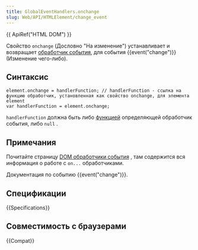 ```yaml
---
title: GlobalEventHandlers.onchange
slug: Web/API/HTMLElement/change_event
---
```


{{ ApiRef("HTML DOM") }}

Свойство `onchange` (Дословно "На изменение") устанавливает и возвращает [обработчик события](/docs/Web/Guide/Events/Event_handlers), для события {{event("change")}} (Изменение чего-либо).

## Синтаксис

```
element.onchange = handlerFunction; // handlerFunction - ссылка на функцию обработчик, установленная как свойство onchange, для элемента element
var handlerFunction = element.onchange;
```

`handlerFunction` должна быть либо [функцией](/ru/docs/Web/JavaScript/Reference/Functions) определяющей обработчик события, либо `null` .

## Примечания

Почитайте страницу [DOM обработчики события](/ru/docs/Web/Guide/Events/Event_handlers) , там содержится вся информация о работе с `on...` обработчиками.

Документация по событию {{event("change")}}.

## Спецификации

{{Specifications}}

## Совместимость с браузерами

{{Compat}}
